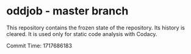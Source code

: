 # oddjob - master branch

This repository contains the frozen state of the repository.
Its history is cleared. It is used only for static code
analysis with Codacy.

Commit Time: 1717686183